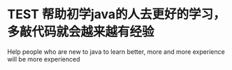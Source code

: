 # TEST 帮助初学java的人去更好的学习，多敲代码就会越来越有经验
Help people who are new to java to learn better, more and more experience will be more experienced
